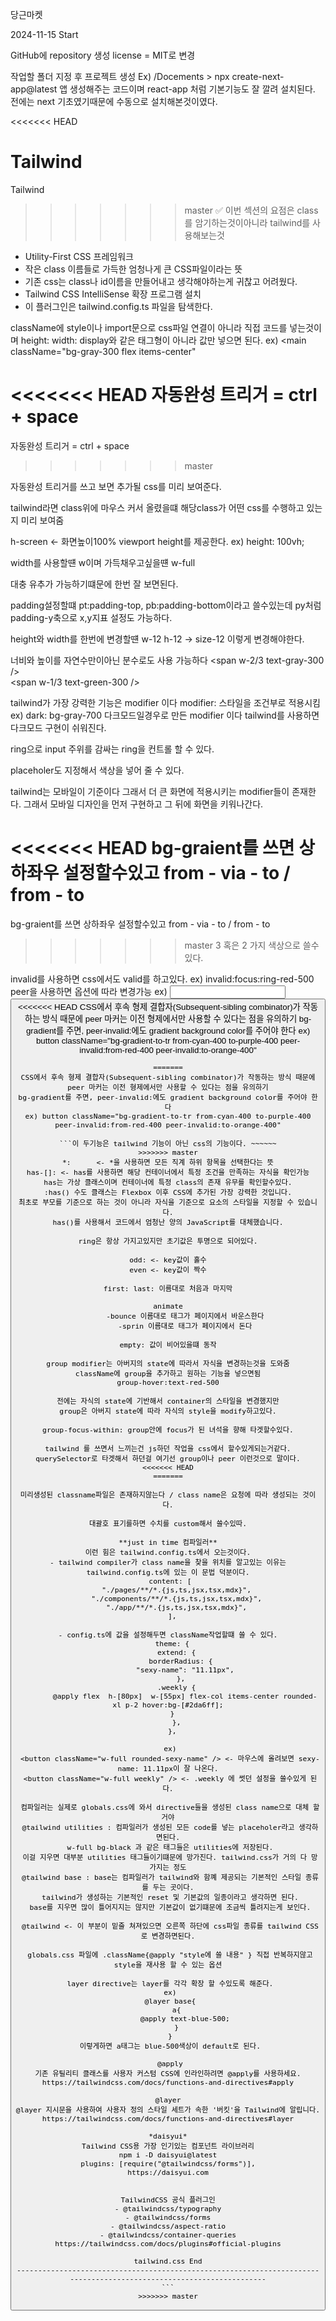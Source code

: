 당근마켓

2024-11-15 Start

GitHub에 repository 생성
license = MIT로 변경

작업할 폴더 지정 후 프로젝트 생성
Ex) /Docements > npx create-next-app@latest
앱 생성해주는 코드이며 react-app 처럼 기본기능도 잘 깔려 설치된다.
전에는 next 기초였기때문에 수동으로 설치해본것이였다.

<<<<<<< HEAD

# Tailwind

Tailwind

> > > > > > > master
> > > > > > > ✅ 이번 섹션의 요점은 class를 암기하는것이아니라 tailwind를 사용해보는것

- Utility-First CSS 프레임워크
- 작은 class 이름들로 가득한 엄청나게 큰 CSS파일이라는 뜻
- 기존 css는 class나 id이름을 만들어내고 생각해야하는게 귀찮고 어려웠다.
- Tailwind CSS IntelliSense 확장 프로그램 설치
- 이 플러그인은 tailwind.config.ts 파일을 탐색한다.

className에 style이나 import문으로 css파일 연결이 아니라 직접 코드를 넣는것이며
height: width: display와 같은 태그형이 아니라 값만 넣으면 된다. ex) <main className="bg-gray-300 flex items-center"

<<<<<<< HEAD
자동완성 트리거 = ctrl + space
=======
자동완성 트리거 = ctrl + space

> > > > > > > master

자동완성 트리거를 쓰고 보면 추가될 css를 미리 보여준다.

tailwind라면 class위에 마우스 커서 올렸을떄 해당class가 어떤 css를 수행하고 있는지 미리 보여줌

h-screen <- 화면높이100% viewport height를 제공한다. ex) height: 100vh;

width를 사용할떈 w이며 가득채우고싶을떈 w-full

대충 유추가 가능하기떄문에 한번 잘 보면된다.

padding설정할떄 pt:padding-top, pb:padding-bottom이라고 쓸수있는데 py처럼 padding-y축으로 x,y지표 설정도 가능하다.

height와 width를 한번에 변경할떈 w-12 h-12 -> size-12 이렇게 변경해야한다.

너비와 높이를 자연수만이아닌 분수로도 사용 가능하다
<span w-2/3 text-gray-300 />  
<span w-1/3 text-green-300 />

tailwind가 가장 강력한 기능은 modifier 이다
modifier: 스타일을 조건부로 적용시킴
ex) dark: bg-gray-700
다크모드일경우로 만든 modifier 이다 tailwind를 사용하면 다크모드 구현이 쉬워진다.

ring으로 input 주위를 감싸는 ring을 컨트롤 할 수 있다.

placeholer도 지정해서 색상을 넣어 줄 수 있다.

tailwind는 모바일이 기준이다 그래서 더 큰 화면에 적용시키는 modifier들이 존재한다.
그래서 모바일 디자인을 먼저 구현하고 그 뒤에 화면을 키워나간다.

<<<<<<< HEAD
bg-graient를 쓰면 상하좌우 설정할수있고
from - via - to / from - to
=======
bg-graient를 쓰면 상하좌우 설정할수있고
from - via - to / from - to

> > > > > > > master
> > > > > > > 3 혹은 2 가지 색상으로 쓸수있다.

invalid를 사용하면 css에서도 valid를 하고있다.
ex) invalid:focus:ring-red-500
peer을 사용하면 옵션에 따라 변경가능
ex) <input type="email" peer /> <button peer-invalid:bg-red-100 />
<<<<<<< HEAD
CSS에서 후속 형제 결합자(Subsequent-sibling combinator)가 작동하는 방식 때문에
peer 마커는 이전 형제에서만 사용할 수 있다는 점을 유의하기
bg-gradient를 주면, peer-invalid:에도 gradient background color를 주어야 한다
ex) button className="bg-gradient-to-tr from-cyan-400 to-purple-400
peer-invalid:from-red-400 peer-invalid:to-orange-400"

````이 두기능은 tailwind 기능이 아닌 css의 기능이다. ~~~~~~
=======
CSS에서 후속 형제 결합자(Subsequent-sibling combinator)가 작동하는 방식 때문에
peer 마커는 이전 형제에서만 사용할 수 있다는 점을 유의하기
bg-gradient를 주면, peer-invalid:에도 gradient background color를 주어야 한다
ex) button className="bg-gradient-to-tr from-cyan-400 to-purple-400
peer-invalid:from-red-400 peer-invalid:to-orange-400"

```이 두기능은 tailwind 기능이 아닌 css의 기능이다. ~~~~~~
>>>>>>> master
*: 		<- *을 사용하면 모든 직계 하위 항목을 선택한다는 뜻
has-[]: <- has를 사용하면 해당 컨테이너에서 특정 조건을 만족하는 자식을 확인가능
has는 가상 클래스이며 컨테이너에 특정 class의 존재 유무를 확인할수있다.
:has() 수도 클래스는 Flexbox 이후 CSS에 추가된 가장 강력한 것입니다.
최초로 부모를 기준으로 하는 것이 아니라 자식을 기준으로 요소의 스타일을 지정할 수 있습니다.
has()를 사용해서 코드에서 엄청난 양의 JavaScript를 대체했습니다.

ring은 항상 가지고있지만 초기값은 투명으로 되어있다.

odd: <- key값이 홀수
even <- key값이 짝수

first: last: 이름대로 처음과 마지막

animate
		-bounce 이름대로 태그가 페이지에서 바운스한다
		-sprin 이름대로 태그가 페이지에서 돈다

empty: 값이 비어있을떄 동작

group modifier는 아버지의 state에 따라서 자식을 변경하는것을 도와줌
className에 group을 추가하고 원하는 기능을 넣으면됨
group-hover:text-red-500

전에는 자식의 state에 기반해서 container의 스타일을 변경했지만
group은 아버지 state에 따라 자식의 style을 modify하고있다.

group-focus-within: group안에 focus가 된 녀석을 향해 타겟할수있다.

tailwind 를 쓰면서 느끼는건 js하던 작업을 css에서 할수있게되는거같다.
querySelector로 타겟해서 하던걸 여기선 group이나 peer 이런것으로 말이다.
<<<<<<< HEAD
=======

미리생성된 classname파일은 존재하지않는다 / class name은 요청에 따라 생성되는 것이다.

대괄호 표기를하면 수치를 custom해서 쓸수있따.

**just in time 컴파일러**
이런 힘은 tailwind.config.ts에서 오는것이다.
- tailwind compiler가 class name을 찾을 위치를 알고있는 이유는 tailwind.config.ts에 있는 이 문법 덕분이다.
 content: [
    "./pages/**/*.{js,ts,jsx,tsx,mdx}",
    "./components/**/*.{js,ts,jsx,tsx,mdx}",
    "./app/**/*.{js,ts,jsx,tsx,mdx}",
  ],

- config.ts에 값을 설정해두면 className작업할떄 쓸 수 있다.
  theme: {
    extend: {
      borderRadius: {
        "sexy-name": "11.11px",
      },
	.weekly {
		@apply flex  h-[80px]  w-[55px] flex-col items-center rounded-xl p-2 hover:bg-[#2da6ff];
  }
    },
  },

 ex)
 <button className="w-full rounded-sexy-name" /> <- 마우스에 올려보면 sexy-name: 11.11px이 잘 나온다.
 <button className="w-full weekly" /> <- .weekly 에 썻던 설정을 쓸수있게 된다.

 컴파일러는 실제로 globals.css에 와서 directive들을 생성된 class name으로 대체 할 거야
 @tailwind utilities : 컴파일러가 생성된 모든 code를 넣는 placeholer라고 생각하면된다.
 w-full bg-black 과 같은 태그들은 utilities에 저장된다.
 이걸 지우면 대부분 utilities 태그들이기떄문에 망가진다. tailwind.css가 거의 다 망가지는 정도
 @tailwind base : base는 컴파일러가 tailwind와 함꼐 제공되는 기본적인 스타일 종류를 두는 곳이다.
 tailwind가 생성하는 기본적인 reset 및 기본값의 일종이라고 생각하면 된다.
 base를 지우면 많이 틀어지지는 않지만 기본값이 없기떄문에 조금씩 틀려지는게 보인다.

 @tailwind <- 이 부분이 밑줄 쳐져있으면 오른쪽 하단에 css파일 종류를 tailwind CSS로 변경하면된다.

 globals.css 파일에 .className{@apply "style에 쓸 내용" } 직접 반복하지않고 style을 재사용 할 수 있는 옵션

 layer directive는 layer를 각각 확장 할 수있도록 해준다.
 ex)
 @layer base{
	a{
		@apply text-blue-500;
	}
 }
 이렇게하면 a태그는 blue-500색상이 default로 된다.

 @apply
기존 유틸리티 클래스를 사용자 커스텀 CSS에 인라인하려면 @apply를 사용하세요.
https://tailwindcss.com/docs/functions-and-directives#apply

@layer
@layer 지시문을 사용하여 사용자 정의 스타일 세트가 속한 '버킷'을 Tailwind에 알립니다.
https://tailwindcss.com/docs/functions-and-directives#layer

*daisyui*
Tailwind CSS용 가장 인기있는 컴포넌트 라이브러리
npm i -D daisyui@latest
plugins: [require("@tailwindcss/forms")],
https://daisyui.com


TailwindCSS 공식 플러그인
- @tailwindcss/typography
- @tailwindcss/forms
- @tailwindcss/aspect-ratio
- @tailwindcss/container-queries
https://tailwindcss.com/docs/plugins#official-plugins

tailwind.css End
---------------------------------------------------------------------------------------------------------------------
```
>>>>>>> master
````
